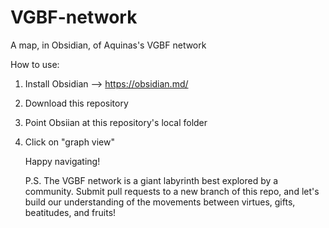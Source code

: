 # VGBF-network
A map, in Obsidian, of Aquinas's VGBF network

How to use:
1. Install Obsidian --> https://obsidian.md/
2. Download this repository
3. Point Obsiian at this repository's local folder
4. Click on "graph view"

   Happy navigating!


   P.S. The VGBF network is a giant labyrinth best explored by a community. Submit pull requests to a new branch of this repo, and let's build our understanding of the movements between virtues, gifts, beatitudes, and fruits!
